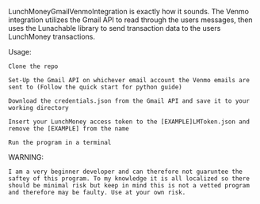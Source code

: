 LunchMoneyGmailVenmoIntegration is exactly how it sounds. The Venmo integration utilizes the Gmail API to read through the users messages, then uses the Lunachable library to send transaction data to the users LunchMoney transactions.

Usage:

    Clone the repo

    Set-Up the Gmail API on whichever email account the Venmo emails are sent to (Follow the quick start for python guide)

    Download the credentials.json from the Gmail API and save it to your working directory

    Insert your LunchMoney access token to the [EXAMPLE]LMToken.json and remove the [EXAMPLE] from the name

    Run the program in a terminal

WARNING:

    I am a very beginner developer and can therefore not guaruntee the saftey of this program. To my knowledge it is all localized so there should be minimal risk but keep in mind this is not a vetted program and therefore may be faulty. Use at your own risk.
